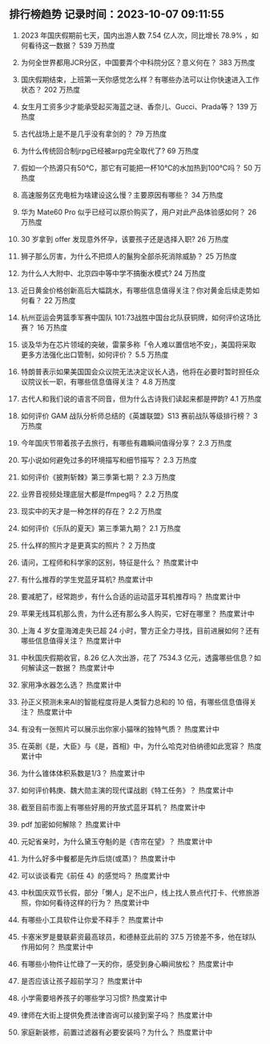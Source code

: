 
## 排行榜趋势 记录时间：2023-10-07 09:11:55
  
  1. 2023 年国庆假期前七天，国内出游人数 7.54 亿人次，同比增长 78.9% ，如何看待这一数据？ 539 万热度
    
  2. 为何全世界都用JCR分区，中国要弄个中科院分区？意义何在？ 383 万热度
    
  3. 国庆假期结束，上班第一天你感觉怎么样？有哪些办法可以让你快速进入工作状态？ 202 万热度
    
  4. 女生月工资多少才能承受起买海蓝之谜、香奈儿、Gucci、Prada等？ 139 万热度
    
  5. 古代战场上是不是几乎没有拿剑的？ 79 万热度
    
  6. 为什么传统回合制jrpg已经被arpg完全取代了? 69 万热度
    
  7. 假如一个热源只有50℃，那它有可能把一杯10℃的水加热到100℃吗？ 50 万热度
    
  8. 高速服务区充电桩为啥建设这么慢？主要原因有哪些？ 34 万热度
    
  9. 华为 Mate60 Pro 似乎已经可以原价购买了，用户对此产品体验感如何？ 26 万热度
    
  10. 30 岁拿到 offer 发现意外怀孕，该要孩子还是选择入职? 26 万热度
    
  11. 狮子那么厉害，为什么不把烦人的鬣狗全部杀死消除威胁？ 25 万热度
    
  12. 为什么人大附中、北京四中等中学不搞衡水模式? 24 万热度
    
  13. 近日黄金价格创新高后大幅跳水，有哪些信息值得关注？你对黄金后续走势如何看？ 22 万热度
    
  14. 杭州亚运会男篮季军赛中国队 101:73战胜中国台北队获铜牌，如何评价这场比赛？ 16 万热度
    
  15. 谈及华为在芯片领域的突破，雷蒙多称「令人难以置信地不安」，美国将采取更多方法强化出口管制，如何评价？ 5.5 万热度
    
  16. 特朗普表示如果美国国会众议院无法决定议长人选，他将在必要时暂时担任众议院议长一职，有哪些信息值得关注？ 4.8 万热度
    
  17. 古代人和我们说的语言不同音，但为什么古诗我们读起来都是押韵? 4.1 万热度
    
  18. 如何评价 GAM 战队分析师总结的《英雄联盟》S13 赛前战队等级排行榜？ 3 万热度
    
  19. 今年国庆节带着孩子去旅行，有哪些有趣瞬间值得分享？ 2.3 万热度
    
  20. 写小说如何避免过多的环境描写和细节描写？ 2.3 万热度
    
  21. 如何评价《披荆斩棘》第三季第七期？ 2.3 万热度
    
  22. 业界音视频处理底层大都是ffmpeg吗？ 2.2 万热度
    
  23. 现实中的天才是一种怎样的存在？ 2.2 万热度
    
  24. 如何评价《乐队的夏天》第三季第九期？ 2.1 万热度
    
  25. 什么样的照片才是更真实的照片？ 2 万热度
    
  26. 请问，工程师和科学家的区别，特征是什么？ 热度累计中
    
  27. 有什么推荐的学生党蓝牙耳机? 热度累计中
    
  28. 要减肥了，经常跑步，有什么合适的运动蓝牙耳机推荐吗？ 热度累计中
    
  29. 苹果无线耳机那么贵，为什么还有那么多人购买，它好在哪里？ 热度累计中
    
  30. 上海 4 岁女童海滩走失已超 24 小时，警方正全力寻找，目前进展如何？还有哪些信息值得关注？ 热度累计中
    
  31. 中秋国庆假期收官，8.26 亿人次出游，花了 7534.3 亿元，透露哪些信息？如何解读这一数据？ 热度累计中
    
  32. 家用净水器怎么选？ 热度累计中
    
  33. 孙正义预测未来AI的智能程度将是人类智力总和的 10 倍，有哪些信息值得关注？ 热度累计中
    
  34. 有没有一张照片可以展示出你家小猫咪的独特气质？ 热度累计中
    
  35. 在英剧《是，大臣》与《是，首相》中，为什么哈克对伯纳德如此宽容？ 热度累计中
    
  36. 为什么锥体体积系数是1/3？ 热度累计中
    
  37. 如何评价韩庚、魏大勋主演的现代谍战剧《特工任务》？ 热度累计中
    
  38. 截至目前市面上有哪些好用的开放式蓝牙耳机？ 热度累计中
    
  39. pdf 加密如何解除？ 热度累计中
    
  40. 元妃省亲时，为什么黛玉夺魁的是《杏帘在望》？ 热度累计中
    
  41. 为什么好多中餐都是先炸后烧(或蒸)？ 热度累计中
    
  42. 可以谈谈看完《前任 4》的感觉吗？ 热度累计中
    
  43. 中秋国庆双节长假，部分「懒人」足不出户，线上找人景点代打卡、代修旅游照，你如何看待这样的行为？ 热度累计中
    
  44. 有哪些小工具软件让你爱不释手？ 热度累计中
    
  45. 卡塞米罗是曼联薪资最高球员，和德赫亚此前的 37.5 万镑差不多，他在球队作用如何？ 热度累计中
    
  46. 有哪些小物件让忙碌了一天的你，感受到身心瞬间放松？ 热度累计中
    
  47. 是否应该让孩子超前学习？ 热度累计中
    
  48. 小学需要培养孩子的哪些学习习惯? 热度累计中
    
  49. 律师在大街上提供免费法律咨询可以接到案子吗？ 热度累计中
    
  50. 家庭新装修，前置过滤器有必要安装吗？为什么？ 热度累计中
    